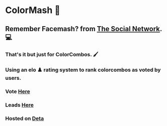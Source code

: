 # ColorMash 🎨
<!-- ![visitors](https://visitor-badge.glitch.me/badge?page_id=Om-Thorat.ColorMash&left_color=green&right_color=red) -->

## Remember Facemash? from [The Social Network](https://www.rottentomatoes.com/m/the-social-network). 💻

### That's it but just for ColorCombos. 🖌️
### Using an elo ♟️ rating system to rank colorcombos as voted by users.
### Vote [Here](https://ColorMash.deta.dev)
### Leads [Here](https://ColorMash.deta.dev/leads)

### Hosted on [Deta](https://deta.sh)
